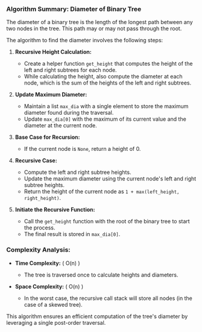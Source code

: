 ### Algorithm Summary: Diameter of Binary Tree

The diameter of a binary tree is the length of the longest path between any two nodes in the tree. This path may or may not pass through the root.

The algorithm to find the diameter involves the following steps:

1. **Recursive Height Calculation:**
   - Create a helper function `get_height` that computes the height of the left and right subtrees for each node.
   - While calculating the height, also compute the diameter at each node, which is the sum of the heights of the left and right subtrees.

2. **Update Maximum Diameter:**
   - Maintain a list `max_dia` with a single element to store the maximum diameter found during the traversal.
   - Update `max_dia[0]` with the maximum of its current value and the diameter at the current node.

3. **Base Case for Recursion:**
   - If the current node is `None`, return a height of 0.

4. **Recursive Case:**
   - Compute the left and right subtree heights.
   - Update the maximum diameter using the current node's left and right subtree heights.
   - Return the height of the current node as `1 + max(left_height, right_height)`.

5. **Initiate the Recursive Function:**
   - Call the `get_height` function with the root of the binary tree to start the process.
   - The final result is stored in `max_dia[0]`.


### Complexity Analysis:

- **Time Complexity:** \( O(n) \)
  - The tree is traversed once to calculate heights and diameters.
  
- **Space Complexity:** \( O(n) \)
  - In the worst case, the recursive call stack will store all nodes (in the case of a skewed tree).

This algorithm ensures an efficient computation of the tree's diameter by leveraging a single post-order traversal.